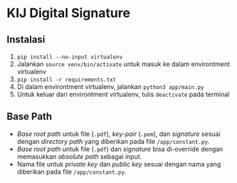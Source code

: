 # KIJ Digital Signature

## Instalasi
1. `pip install --no-input virtualenv`
2. Jalankan `source venv/bin/activate` untuk masuk ke dalam environtment virtualenv
3. `pip install -r requirements.txt`
4. Di dalam environtment virtualenv, jalankan `python3 app/main.py`
5. Untuk keluar dari environtment virtualenv, tulis `deactivate` pada terminal

## Base Path
* *Base root path* untuk file (`.pdf`), *key-pair* (`.pem`), dan *signature*
sesuai dengan *directory path* yang diberikan pada file `/app/constant.py`.  
* *Base root path* untuk file (`.pdf`) dan *signature* bisa di-override dengan memasukkan *absolute path* sebagai input.
* Nama file untuk *private key* dan *public key* sesuai dengan nama yang diberikan pada file `/app/constant.py`.
